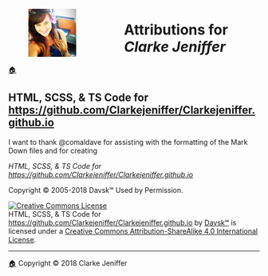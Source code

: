 <figure><img src="../images/favicon/favicon-96x96.png" style="display: inline; float: left; margin-right:96px"></figure>

# Attributions for _Clarke Jeniffer_
[🏠](../Home.html)

## HTML, SCSS, & TS Code for https://github.com/Clarkejeniffer/Clarkejeniffer.github.io

I want to thank @comaldave for assisting with the formatting of the Mark Down files and for creating 

_HTML, SCSS, & TS Code for https://github.com/Clarkejeniffer/Clarkejeniffer.github.io_ 

Copyright © 2005-2018 Davsk℠ Used by Permission.

<a rel="license" href="http://creativecommons.org/licenses/by-sa/4.0/"><img alt="Creative Commons License" style="border-width:0" src="https://i.creativecommons.org/l/by-sa/4.0/88x31.png" /></a><br /><span xmlns:dct="http://purl.org/dc/terms/" href="http://purl.org/dc/dcmitype/Text" property="dct:title" rel="dct:type">HTML, SCSS, & TS Code for https://github.com/Clarkejeniffer/Clarkejeniffer.github.io</span> by <a xmlns:cc="http://creativecommons.org/ns#" href="https://www.davsk.com/" property="cc:attributionName" rel="cc:attributionURL">Davsk℠</a> is licensed under a <a rel="license" href="http://creativecommons.org/licenses/by-sa/4.0/">Creative Commons Attribution-ShareAlike 4.0 International License</a>.

  
* * *
[🏠](../Home.html) Copyright © 2018 Clarke Jeniffer
